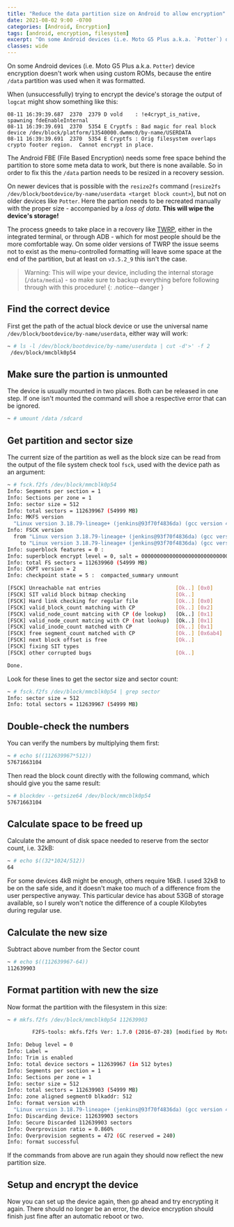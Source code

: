 ```yaml
---
title: "Reduce the data partition size on Android to allow encryption"
date: 2021-08-02 9:00 -0700
categories: [Android, Encryption]
tags: [android, encryption, filesystem]
excerpt: "On some Android devices (i.e. Moto G5 Plus a.k.a. `Potter`) device encryption doesn't work when installing a custom ROM, because the entire `/data` partition was used when it was formatted."
classes: wide
---
```


On some Android devices (i.e. Moto G5 Plus a.k.a. `Potter`) device encryption doesn't work when using custom ROMs, because the entire `/data` partition was used when it was formatted.

When (unsuccessfully) trying to encrypt the device's storage the output of `logcat` might show something like this:

```
08-11 16:39:39.687  2370  2379 D vold    : !e4crypt_is_native, spawning fdeEnableInternal
08-11 16:39:39.691  2370  5354 E Cryptfs : Bad magic for real block device /dev/block/platform/13540000.dwmmc0/by-name/USERDATA
08-11 16:39:39.691  2370  5354 E Cryptfs : Orig filesystem overlaps crypto footer region.  Cannot encrypt in place.
```

The Android FBE (File Based Encryption) needs some free space behind the partition to store some meta data to work, but there is none available. So in order to fix this the `/data` partion needs to be resized in a recovery session.

On newer devices that is possible with the `resize2fs` command (`resize2fs /dev/block/bootdevice/by-name/userdata <target block count>`), but not on older devices like `Potter`. Here the partion needs to be recreated manually with the proper size - accompanied by a *loss of data*. **This will wipe the device's storage!**

The process gneeds to take place in a recovery like [TWRP](https://twrp.me/), either in the integrated terminal, or through ADB - which for most people should be the more comfortable way.
On some older versions of TWRP the issue seems not to exist as the menu-controlled formatting will leave some space at the end of the partition, but at least on `v3.5.2_9` this isn't the case.

> Warning: This will wipe your device, including the internal storage (`/data/media`) - so make sure to backup everything before following through with this procedure!
{: .notice--danger }

## Find the correct device

First get the path of the actual block device or use the universal name `/dev/block/bootdevice/by-name/userdata`, either way will work:

```bash
~ # ls -l /dev/block/bootdevice/by-name/userdata | cut -d'>' -f 2
 /dev/block/mmcblk0p54
```

## Make sure the partion is unmounted

The device is usually mounted in two places. Both can be released in one step. If one isn't mounted the command will shoe a respective error that can be ignored.

```bash
~ # umount /data /sdcard
```

## Get partition and sector size

The current size of the partition as well as the block size can be read from the output of the file system check tool `fsck`, used with the device path as an argument:

```bash
~ # fsck.f2fs /dev/block/mmcblk0p54
Info: Segments per section = 1
Info: Sections per zone = 1
Info: sector size = 512
Info: total sectors = 112639967 (54999 MB)
Info: MKFS version
  "Linux version 3.18.79-lineage+ (jenkins@93f70f4836da) (gcc version 4.9 20150123 (prerelease) (GCC) ) #1 SMP PREEMPT Tue Apr 6 16:23:32 UTC 2021"
Info: FSCK version
  from "Linux version 3.18.79-lineage+ (jenkins@93f70f4836da) (gcc version 4.9 20150123 (prerelease) (GCC) ) #1 SMP PREEMPT Tue Apr 6 16:23:32 UTC 2021"
    to "Linux version 3.18.79-lineage+ (jenkins@93f70f4836da) (gcc version 4.9 20150123 (prerelease) (GCC) ) #1 SMP PREEMPT Tue Apr 6 16:23:32 UTC 2021"
Info: superblock features = 0 :
Info: superblock encrypt level = 0, salt = 00000000000000000000000000000000
Info: total FS sectors = 112639960 (54999 MB)
Info: CKPT version = 2
Info: checkpoint state = 5 :  compacted_summary unmount

[FSCK] Unreachable nat entries                        [Ok..] [0x0]
[FSCK] SIT valid block bitmap checking                [Ok..]
[FSCK] Hard link checking for regular file            [Ok..] [0x0]
[FSCK] valid_block_count matching with CP             [Ok..] [0x2]
[FSCK] valid_node_count matcing with CP (de lookup)   [Ok..] [0x1]
[FSCK] valid_node_count matcing with CP (nat lookup)  [Ok..] [0x1]
[FSCK] valid_inode_count matched with CP              [Ok..] [0x1]
[FSCK] free segment_count matched with CP             [Ok..] [0x6ab4]
[FSCK] next block offset is free                      [Ok..]
[FSCK] fixing SIT types
[FSCK] other corrupted bugs                           [Ok..]

Done.
```

Look for these lines to get the sector size and sector count:

```bash
~ # fsck.f2fs /dev/block/mmcblk0p54 | grep sector
Info: sector size = 512
Info: total sectors = 112639967 (54999 MB)
```

## Double-check the numbers

You can verify the numbers by multiplying them first:

```bash
~ # echo $((112639967*512))
57671663104
```

Then read the block count directly with the following command, which should give you the same result:

```bash
~ # blockdev --getsize64 /dev/block/mmcblk0p54
57671663104
```

## Calculate space to be freed up

Calculate the amount of disk space needed to reserve from the sector count, i.e. 32kB:

```bash
~ # echo $((32*1024/512))
64
```

For some devices 4kB might be enough, others require 16kB. I used 32kB to be on the safe side, and it doesn't make too much of a difference from the user perspective anyway. This particular device has about 53GB of storage available, so I surely won't notice the difference of a couple Kilobytes during regular use.

## Calculate the new size

Subtract above number from the Sector count

```bash
~ # echo $((112639967-64))
112639903
```

## Format partition with new the size

Now format the partition with the filesystem in this size:

```bash
~ # mkfs.f2fs /dev/block/mmcblk0p54 112639903

        F2FS-tools: mkfs.f2fs Ver: 1.7.0 (2016-07-28) [modified by Motorola to reserve space]

Info: Debug level = 0
Info: Label =
Info: Trim is enabled
Info: total device sectors = 112639967 (in 512 bytes)
Info: Segments per section = 1
Info: Sections per zone = 1
Info: sector size = 512
Info: total sectors = 112639903 (54999 MB)
Info: zone aligned segment0 blkaddr: 512
Info: format version with
  "Linux version 3.18.79-lineage+ (jenkins@93f70f4836da) (gcc version 4.9 20150123 (prerelease) (GCC) ) #1 SMP PREEMPT Tue Apr 6 16:23:32 UTC 2021"
Info: Discarding device: 112639903 sectors
Info: Secure Discarded 112639903 sectors
Info: Overprovision ratio = 0.860%
Info: Overprovision segments = 472 (GC reserved = 240)
Info: format successful
```

If the commands from above are run again they should now reflect the new partition size.

## Setup and encrypt the device

Now you can set up the device again, then gp ahead and try encrypting it again. There should no longer be an error, the device encryption should finish just fine after an automatic reboot or two.

